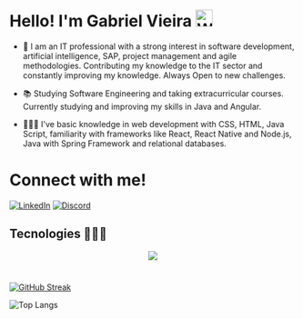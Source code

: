 # Hello! I'm Gabriel Vieira  <img src="https://raw.githubusercontent.com/Tarikul-Islam-Anik/Animated-Fluent-Emojis/master/Emojis/Hand%20gestures/Waving%20Hand%20Dark%20Skin%20Tone.png" alt="Waving Hand Dark Skin Tone" width="30" height="30" />

 * 💬 I am an IT professional with a strong interest in software development, artificial intelligence, SAP, project management and agile methodologies. Contributing my knowledge to the IT sector and constantly improving my knowledge. Always Open to new challenges.  

 * 📚 Studying Software Engineering and taking extracurricular courses. Currently studying and improving my skills in Java and Angular.

 *  👨🏿‍💻 I've basic knowledge in web development with CSS, HTML, Java Script, familiarity with frameworks like React, React Native and Node.js, Java with Spring Framework and relational databases.
   
# Connect with me!
[![LinkedIn](https://img.shields.io/badge/LinkedIn-0077B5?style=for-the-badge&logo=linkedin&logoColor=white)](https://www.linkedin.com/in/gabriel-vieirax12/) [![Discord](https://img.shields.io/badge/Discord-7289DA?style=for-the-badge&logo=discord&logoColor=white)](https://discord.com/channels/gvieiraxx/) 


## Tecnologies 👨🏿‍💻
<p align="center">
  <a href="https://skillicons.dev">
    <img src="https://skillicons.dev/icons?i=html,css,js,typescript,react,angular,java,spring,postgres,mysql,git,idea,vscode,postman" />
  </a>
</p>

 # 
[![GitHub Streak](https://streak-stats.demolab.com/?user=gVieiraX&theme=bear&background=000&border=30A3DC&dates=FFF)](https://git.io/streak-stats) 

![Top Langs](https://github-readme-stats-git-masterrstaa-rickstaa.vercel.app/api/top-langs/?username=gVieiraX&layout=compact&bg_color=000&border_color=30A3DC&title_color=E94D5F&text_color=FFF)



